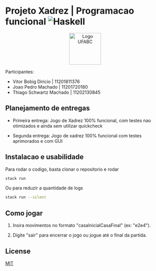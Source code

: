 # Projeto Xadrez | Programacao funcional ![Haskell](https://img.shields.io/badge/Haskell-5e5086?style=for-the-badge&logo=haskell&logoColor=white)

<p align="center">
<img src="https://i.ibb.co/0DkWq1G/Ufabc-logo.png" width="100" height="100" alt="Logo UFABC">
</p>

Participantes:

- Vitor Bobig Diricio | 11201811376
- Joao Pedro Machado | 11201720180
- Thiago Schwartz Machado | 11202130845

## Planejamento de entregas

- Primeira entrega: Jogo de Xadrez 100% funcional, com testes nao otimizados e ainda sem utilizar quickcheck

- Segunda entrega: Jogo de xadrez 100% funcional com testes aprimorados e com GUI

## Instalacao e usabilidade

Para rodar o codigo, basta clonar o repositorio e rodar

```bash
stack run
```

Ou para reduzir a quantidade de logs

```bash
stack run --silent
```

## Como jogar

1. Insira movimentos no formato "casaInicialCasaFinal" (ex: "e2e4").

2. Digite "sair" para encerrar o jogo ou jogue até o final da partida.

## License

[MIT](https://choosealicense.com/licenses/mit/)
